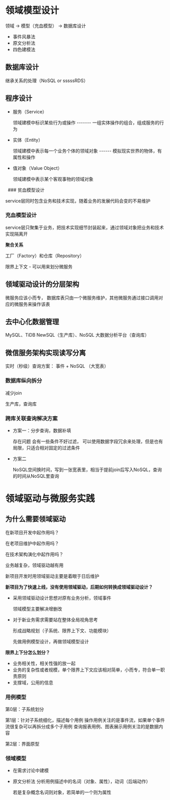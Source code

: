 # 领域模型设计
领域 -> 模型（充血模型） -> 数据库设计

- 事件风暴法
- 原文分析法
- 四色建模法

## 数据库设计 

继承关系的处理（NoSQL or sssssRDS）

## 程序设计

- 服务（Service）

  领域建模中标识某些行为或操作        -------       一组实体操作的组合，组成服务的行为

- 实体（Entity）

  领域建模中表示每一个业务个体的领域对象      ------     模拟现实世界的物体，有属性和操作

- 值对象（Value Object）

  领域建模中表示某个客观事物的领域对象



  ### 贫血模型设计

service层同时包含业务和技术实现，随着业务的发展代码会变的不易维护



### 充血模型设计

service层只聚集于业务，把技术实现细节封装起来，通过领域对象把业务和技术实现隔离开

**聚合关系**

工厂（Factory）和仓库（Repository）

限界上下文 - 可以用来划分微服务



## 领域驱动设计的分层架构



微服务应该小而专， 数据库表只由一个微服务维护，其他微服务通过接口调用对应的微服务来操作该表



## 去中心化数据管理 

MySQL、TiDB NewSQL（生产库）、NoSQL 大数据分析平台（查询库）

## 微信服务架构实现读写分离

实时（秒级）查询方案： 事件 + NoSQL  （大宽表）

### 数据库纵向拆分

减少join

生产库，查询库

### 跨库关联查询解决方案

- 方案一：分步查询，数据补填

  存在问题 会有一些条件不好过滤，  可以使用数据字段冗余来处理，但是也有局限，只适合相对固定的过滤条件

- 方案二

  NoSQL空间换时间，写到一张宽表里，相当于提前join后写入NoSQL，查询的时间从NoSQL里查询



# 领域驱动与微服务实践

## 为什么需要领域驱动

在新项目开发中起作用吗？

在老项目维护中起作用吗？

在技术架构演化中起作用吗？



业务越复杂，领域驱动越有用

新项目开发时用领域驱动主要是着眼于日后维护



**新项目为了快速上线，没有使用领域驱动，后期如何转换成领域驱动设计？**

- 采用领域驱动设计思想对原有业务分析，领域事件

  领域模型主要解决增删改

- 对于新业务需求需要站在整体全局视角思考

  形成战略规划（子系统、限界上下文、功能模块）

  先做用例模型设计，再做领域模型设计

**限界上下分怎么划分？**

- 业务相关性，相关性强的放一起
- 业务的复杂性或者规模，单个限界上下文应该相对简单，小而专，符合单一职责原则
- 支撑域，公用的信息

### 用例模型

第0层：子系统划分

第1层：针对子系统细化，描述每个用例
			 操作用例关注的是事件流，如果单个事件流很复杂可以再拆分成多个子用例
			 查询报表用例、图表展示用例关注的是数据内容

第2层：界面原型

### 领域模型

- 在需求讨论中建模

- 原文分析法    分析用例描述中的名词（对象、属性），动词（后端动作）

  若是复杂概念名词则对象，若简单的一个则为属性